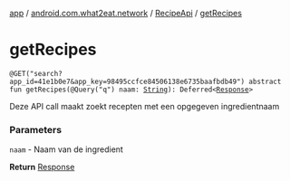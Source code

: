 [app](../../index.md) / [android.com.what2eat.network](../index.md) / [RecipeApi](index.md) / [getRecipes](./get-recipes.md)

# getRecipes

`@GET("search?app_id=41e1b0e7&app_key=98495ccfce84506138e6735baafbdb49") abstract fun getRecipes(@Query("q") naam: `[`String`](https://kotlinlang.org/api/latest/jvm/stdlib/kotlin/-string/index.html)`): Deferred<`[`Response`](../-response/index.md)`>`

Deze API call maakt zoekt recepten met een opgegeven ingredientnaam

### Parameters

`naam` - Naam van de ingredient

**Return**
[Response](../-response/index.md)

